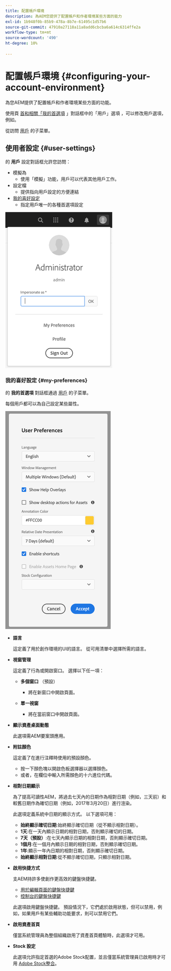 ```yaml
---
title: 配置帳戶環境
description: 為AEM您提供了配置帳戶和作者環境某些方面的能力
exl-id: 1b948f0b-85b9-478a-8b7e-61495c1d57b6
source-git-commit: 47910a27118a11a8add6cbcba6a614c6314ffe2a
workflow-type: tm+mt
source-wordcount: '490'
ht-degree: 10%

---
```


# 配置帳戶環境 {#configuring-your-account-environment}

為您AEM提供了配置帳戶和作者環境某些方面的功能。

使用頁 [首和相關「我的首選項](#user-settings) 」對話框中的「用戶」選項 [](/help/sites-cloud/authoring/getting-started/basic-handling.md#the-header)[](#my-preferences) ，可以修改用戶選項，例如。

從訪問 [用戶](#user-settings) 的子菜單。

## 使用者設定 {#user-settings}

的 **用戶** 設定對話框允許您訪問：

* 模擬為
   * 使用「模擬」功能，用戶可以代表其他用戶工作。 <!--With the [Impersonate as](/help/sites-administering/security.md#impersonating-another-user) functionality, a user can work on behalf of another user.-->
* 設定檔
   * 提供指向用戶設定的方便連結 <!--Offers a convenient link to your [user settings](/help/sites-administering/security.md))-->
* [我的喜好設定](#my-preferences)
   * 指定用戶唯一的各種首選項設定

![用戶設定](/help/sites-cloud/authoring/assets/user-settings.png)

### 我的喜好設定 {#my-preferences}

的 **我的首選項** 對話框通過 [用戶](#user-settings) 的子菜單。

每個用戶都可以為自己設定某些屬性。

![我的喜好設定](/help/sites-cloud/authoring/assets/user-preferences.png)

* **語言**

   這定義了用於創作環境的UI的語言。 從可用清單中選擇所需的語言。

* **視窗管理**

   這定義了行為或開啟窗口。 選擇以下任一項：

   * **多個窗口** （預設）

      * 將在新窗口中開啟頁面。
   * **單一視窗**

      * 將在當前窗口中開啟頁面。


* **顯示資產桌面動態**

   此選項需AEM要案頭應用。

* **附註顏色**

   這定義了在進行注釋時使用的預設顏色。

   * 按一下顏色塊以開啟色板選擇器以選擇顏色。
   * 或者，在欄位中輸入所需顏色的十六進位代碼。

* **相對日期顯示**

   為了提高可讀性AEM，將過去七天內的日期作為相對日期（例如，三天前）和較舊日期作為確切日期（例如，2017年3月20日）進行渲染。

   此選項定義系統中日期的顯示方式。 以下選項可用：

   * **始終顯示確切日期**:始終顯示確切日期（從不顯示相對日期）。
   * **1天**:在一天內顯示日期的相對日期，否則顯示確切的日期。
   * **7天（預設）**:在七天內顯示日期的相對日期，否則顯示確切日期。
   * **1個月**:在一個月內顯示日期的相對日期，否則顯示確切日期。
   * **1年**:顯示一年內日期的相對日期，否則顯示確切日期。
   * **始終顯示相對日期**:從不顯示確切日期，只顯示相對日期。

* **啟用快捷方式**

   支AEM持許多使創作更高效的鍵盤快捷鍵。

   * [用於編輯頁面的鍵盤快捷鍵](/help/sites-cloud/authoring/fundamentals/keyboard-shortcuts.md)
   * [控制台的鍵盤快捷鍵](/help/sites-cloud/authoring/getting-started/keyboard-shortcuts.md)

   此選項啟用鍵盤快捷鍵。 預設情況下，它們處於啟用狀態，但可以禁用，例如，如果用戶有某些輔助功能要求，則可以禁用它們。

* **啟用資產首頁**

   僅當系統管理員為整個組織啟用了資產首頁體驗時，此選項才可用。

* **Stock 設定**

   此選項允許指定首選的Adobe Stock配置，並且僅當系統管理員已啟用時才可用 [Adobe Stock整合](/help/assets/aem-assets-adobe-stock.md)。
